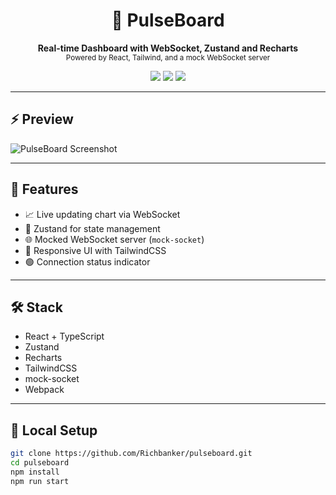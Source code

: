 <h1 align="center">
  🧠 PulseBoard
</h1>

<p align="center">
  <b>Real-time Dashboard with WebSocket, Zustand and Recharts</b><br />
  <sub>Powered by React, Tailwind, and a mock WebSocket server</sub>
</p>

<p align="center">
  <img src="https://img.shields.io/badge/status-live-brightgreen?style=flat-square" />
  <img src="https://img.shields.io/badge/frontend-react-blue?style=flat-square&logo=react" />
  <img src="https://img.shields.io/badge/state-zustand-orange?style=flat-square" />
</p>

---

## ⚡ Preview

![PulseBoard Screenshot](./public/demo.png) <!-- сюда можешь вставить скрин или гиф -->

---

## 🚀 Features

- 📈 Live updating chart via WebSocket
- 🧠 Zustand for state management
- 🌐 Mocked WebSocket server (`mock-socket`)
- 💅 Responsive UI with TailwindCSS
- 🟢 Connection status indicator

---

## 🛠 Stack

- React + TypeScript
- Zustand
- Recharts
- TailwindCSS
- mock-socket
- Webpack

---

## 🧪 Local Setup

```bash
git clone https://github.com/Richbanker/pulseboard.git
cd pulseboard
npm install
npm run start
